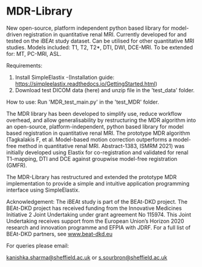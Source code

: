 # MDR-Library
 New open-source, platform independent python based library for model-driven registration in quantitative renal MRI.
 Currently developed for and tested on the iBEAt study dataset. 
 Can be utilised for other quantitative MRI studies.
 Models included: T1, T2, T2*, DTI, DWI, DCE-MRI.
 To be extended for: MT, PC-MRI, ASL.
 
 
 Requirements:
 1. Install SimpleElastix -(Installation guide: https://simpleelastix.readthedocs.io/GettingStarted.html) 
 2. Download test DICOM data (here) and unzip file in the 'test_data' folder.


How to use:
Run 'MDR_test_main.py' in the 'test_MDR' folder.
 
 
The MDR library has been developed to simplify use, reduce workflow overhead, and allow generalisability by restructuring the MDR algorithm
into an open-source, platform-independent, python based library for model based registration in quantitative renal MRI.
The prototype MDR algorithm (Tagkalakis F, et al. Model-based motion correction outperforms a model-free method in quantitative renal MRI. Abstract-1383, ISMRM 2021) 
was initially developed using Elastix for co-registration and validated for renal T1-mapping, DTI and DCE against groupwise model-free registration (GMFR). 

The MDR-Library has restructured and extended the prototype MDR implementation to provide a simple and intuitive application programming interface using SimpleElastix.


Acknowledgement:
The iBEAt study is part of the BEAt-DKD project. The BEAt-DKD project has received funding from the Innovative Medicines Initiative 2 Joint Undertaking under grant agreement No 115974. This Joint Undertaking receives support from the European Union’s Horizon 2020 research and innovation programme and EFPIA with JDRF. For a full list of BEAt-DKD partners, see www.beat-dkd.eu

For queries please email:

kanishka.sharma@sheffield.ac.uk or s.sourbron@sheffield.ac.uk
 
